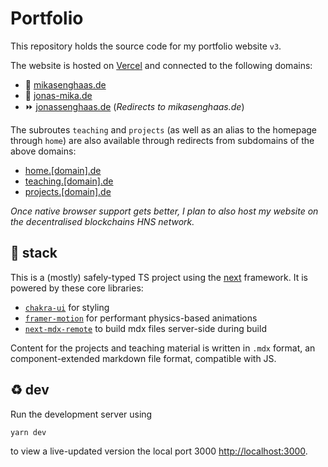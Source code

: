 # Portfolio

This repository holds the source code for my portfolio website `v3`.

The website is hosted on [Vercel](https://www.vercel.com) and connected to the following domains:

- :link: [mikasenghaas.de](https://www.mikasenghaas.de)
- :link: [jonas-mika.de](https://www.jonas-mika.de)
- :fast_forward: [jonassenghaas.de](https://www.jonassenghaas.de) (*Redirects to mikasenghaas.de*)

The subroutes `teaching` and `projects` (as well as an alias to the homepage through `home`) are also available through redirects from subdomains of the above domains:

- [home.[domain].de](https://www.home.mikasenghaas.de)
- [teaching.[domain].de](https://www.teaching.mikasenghaas.de)
- [projects.[domain].de](https://www.projects.mikasenghaas.de)

*Once native browser support gets better, I plan to also host my website on the decentralised blockchains HNS network.*

## :rocket: stack

This is a (mostly) safely-typed TS project using the [next](https://www.nextjs.org) framework.
It is powered by these core libraries:

- [`chakra-ui`](https://chakra-ui.com/) for styling
- [`framer-motion`](https://www.framer.com/) for performant physics-based animations
- [`next-mdx-remote`](https://github.com/hashicorp/next-mdx-remote) to build mdx files server-side during build

Content for the projects and teaching material is written in `.mdx` format, an component-extended markdown file format, compatible with JS.

## :recycle: dev

Run the development server using

```bash
yarn dev
```

to view a live-updated version the local port 3000 [http://localhost:3000](http://localhost:3000).